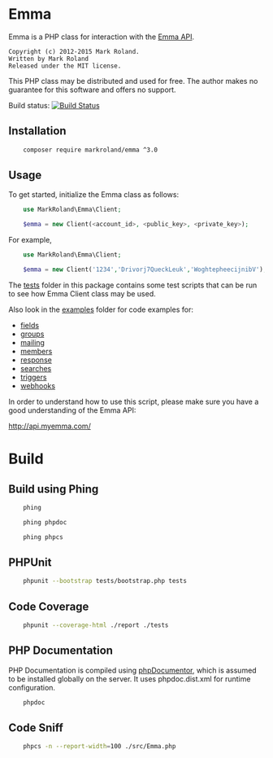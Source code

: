 Emma
====

Emma is a PHP class for interaction with the [Emma API](http://api.myemma.com).

    Copyright (c) 2012-2015 Mark Roland.
    Written by Mark Roland
    Released under the MIT license.

This PHP class may be distributed and used for free. The author makes
no guarantee for this software and offers no support.

Build status: [![Build Status](https://travis-ci.org/markroland/emma.svg)](https://travis-ci.org/markroland/emma)

Installation
------------

```sh
    composer require markroland/emma ^3.0
```

Usage
-----

To get started, initialize the Emma class as follows:

```php
    use MarkRoland\Emma\Client;

    $emma = new Client(<account_id>, <public_key>, <private_key>);
```

For example,

```php
    use MarkRoland\Emma\Client;

    $emma = new Client('1234','Drivorj7QueckLeuk','WoghtepheecijnibV');
```

The [tests](https://github.com/markroland/emma/blob/master/tests) folder in this package contains some test scripts that can
be run to see how Emma Client class may be used.

Also look in the [examples](https://github.com/markroland/emma/blob/master/examples/) folder for code examples for:
- [fields](https://github.com/markroland/emma/blob/master/examples/fields.php)
- [groups](https://github.com/markroland/emma/blob/master/examples/groups.php)
- [mailing](https://github.com/markroland/emma/blob/master/examples/mailing.php)
- [members](https://github.com/markroland/emma/blob/master/examples/members.php)
- [response](https://github.com/markroland/emma/blob/master/examples/response.php)
- [searches](https://github.com/markroland/emma/blob/master/examples/searches.php)
- [triggers](https://github.com/markroland/emma/blob/master/examples/triggers.php)
- [webhooks](https://github.com/markroland/emma/blob/master/examples/webhooks.php)

In order to understand how to use this script, please make sure you
have a good understanding of the Emma API:

http://api.myemma.com/

Build
=====

## Build using Phing

```sh
    phing
```

```sh
    phing phpdoc
```

```sh
    phing phpcs
```

## PHPUnit 

```sh
    phpunit --bootstrap tests/bootstrap.php tests
```

## Code Coverage

```sh
    phpunit --coverage-html ./report ./tests
```

## PHP Documentation

PHP Documentation is compiled using [phpDocumentor](http://www.phpdoc.org), which is assumed
to be installed globally on the server. It uses phpdoc.dist.xml for runtime configuration.

```sh
    phpdoc
```

## Code Sniff

```sh
    phpcs -n --report-width=100 ./src/Emma.php
```
